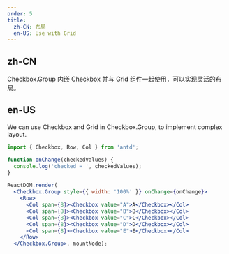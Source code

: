 ```yaml
---
order: 5
title:
  zh-CN: 布局
  en-US: Use with Grid
---
```


## zh-CN

Checkbox.Group 内嵌 Checkbox 并与 Grid 组件一起使用，可以实现灵活的布局。

## en-US

We can use Checkbox and Grid in Checkbox.Group, to implement complex layout.

````jsx
import { Checkbox, Row, Col } from 'antd';

function onChange(checkedValues) {
  console.log('checked = ', checkedValues);
}

ReactDOM.render(
  <Checkbox.Group style={{ width: '100%' }} onChange={onChange}>
    <Row>
      <Col span={8}><Checkbox value="A">A</Checkbox></Col>
      <Col span={8}><Checkbox value="B">B</Checkbox></Col>
      <Col span={8}><Checkbox value="C">C</Checkbox></Col>
      <Col span={8}><Checkbox value="D">D</Checkbox></Col>
      <Col span={8}><Checkbox value="E">E</Checkbox></Col>
    </Row>
  </Checkbox.Group>, mountNode);
````
